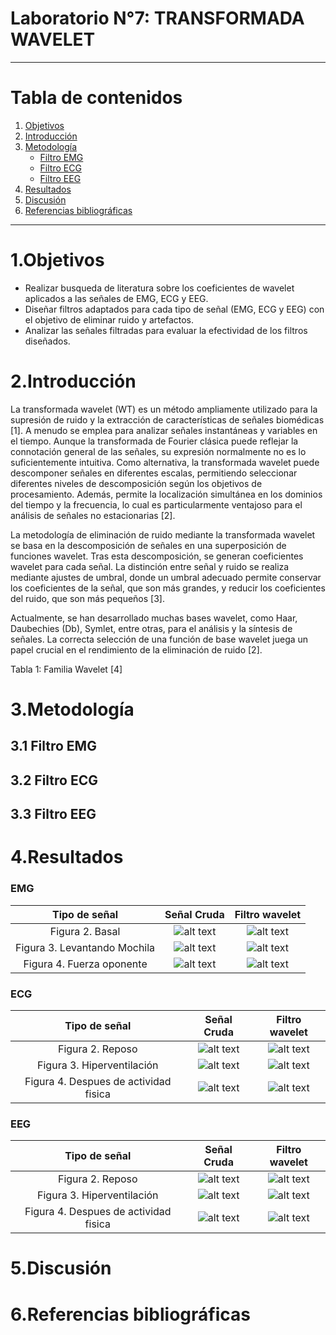 # **Laboratorio N°7: TRANSFORMADA WAVELET**

***

# **Tabla de contenidos**
1. [Objetivos](#id1)
2. [Introducción](#id3)
3. [Metodología](#id4)
   - [Filtro EMG](#id4.1)
   - [Filtro ECG](id4.2)
   - [Filtro EEG](#id4.3)
4. [Resultados](#id5)
5. [Discusión](#id6)
6. [Referencias bibliográficas](#id7) 

***

# 1.Objetivos<a name="id1"></a>
   - Realizar busqueda de literatura sobre los coeficientes de wavelet aplicados a las señales de EMG, ECG y EEG.
   - Diseñar filtros adaptados para cada tipo de señal (EMG, ECG y EEG) con el objetivo de eliminar ruido y artefactos.
   - Analizar las señales filtradas para evaluar la efectividad de los filtros diseñados.
      
# 2.Introducción<a name="id3"></a>

La transformada wavelet (WT) es un método ampliamente utilizado para la supresión de ruido y la extracción de características de señales biomédicas [1]. A menudo se emplea para analizar señales instantáneas y variables en el tiempo. Aunque la transformada de Fourier clásica puede reflejar la connotación general de las señales, su expresión normalmente no es lo suficientemente intuitiva. Como alternativa, la transformada wavelet puede descomponer señales en diferentes escalas, permitiendo seleccionar diferentes niveles de descomposición según los objetivos de procesamiento. Además, permite la localización simultánea en los dominios del tiempo y la frecuencia, lo cual es particularmente ventajoso para el análisis de señales no estacionarias [2].

La metodología de eliminación de ruido mediante la transformada wavelet se basa en la descomposición de señales en una superposición de funciones wavelet. Tras esta descomposición, se generan coeficientes wavelet para cada señal. La distinción entre señal y ruido se realiza mediante ajustes de umbral, donde un umbral adecuado permite conservar los coeficientes de la señal, que son más grandes, y reducir los coeficientes del ruido, que son más pequeños [3].

Actualmente, se han desarrollado muchas bases wavelet, como Haar, Daubechies (Db), Symlet, entre otras, para el análisis y la síntesis de señales. La correcta selección de una función de base wavelet juega un papel crucial en el rendimiento de la eliminación de ruido [2].

Tabla 1: Familia Wavelet [4]


# 3.Metodología<a name="id4"></a>
## 3.1 Filtro EMG<a name="id4.1"></a>
## 3.2 Filtro ECG<a name="id4.2"></a>
## 3.3 Filtro EEG<a name="id4.3"></a>
# 4.Resultados<a name="id5"></a>
### EMG
| Tipo de señal | Señal Cruda | Filtro wavelet | 
|:--------------:|:--------------:|:--------------:|
| Figura 2. Basal | ![alt text](imagexx.png)|![alt text](imageXX.png)|
| Figura 3. Levantando Mochila | ![alt text](imagexx.png)| ![alt text](imageXX.png)| 
| Figura 4. Fuerza oponente | ![alt text](image-xx.png)| ![alt text](imageXX.png)| 
### ECG
| Tipo de señal | Señal Cruda | Filtro wavelet | 
|:--------------:|:--------------:|:--------------:|
| Figura 2. Reposo | ![alt text](imagexx.png)|![alt text](imageXX.png)|
| Figura 3. Hiperventilación | ![alt text](imagexx.png)| ![alt text](imageXX.png)| 
| Figura 4. Despues de actividad fisica | ![alt text](image-xx.png)| ![alt text](imageXX.png)| 

### EEG
| Tipo de señal | Señal Cruda | Filtro wavelet | 
|:--------------:|:--------------:|:--------------:|
| Figura 2. Reposo | ![alt text](imagexx.png)|![alt text](imageXX.png)|
| Figura 3. Hiperventilación | ![alt text](imagexx.png)| ![alt text](imageXX.png)| 
| Figura 4. Despues de actividad fisica | ![alt text](image-xx.png)| ![alt text](imageXX.png)| 

# 5.Discusión<a name="id6"></a>
# 6.Referencias bibliográficas<a name="id7"></a>

